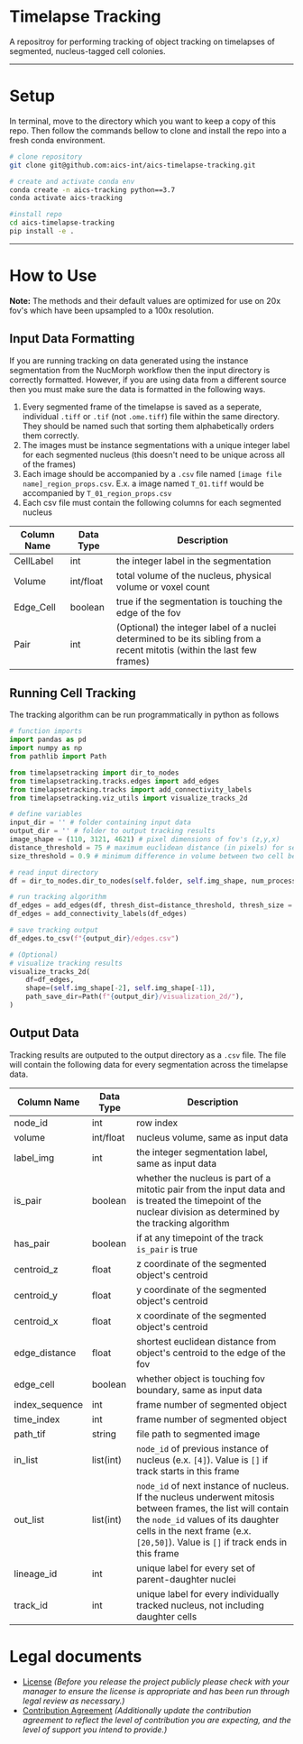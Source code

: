 # Timelapse Tracking

A repositroy for performing tracking of object tracking on timelapses of segmented, nucleus-tagged cell colonies. 

---
# Setup
In terminal, move to the directory which you want to keep a copy of this repo. Then follow the commands bellow to clone and install the repo into a fresh conda environment.

```bash
# clone repository
git clone git@github.com:aics-int/aics-timelapse-tracking.git

# create and activate conda env
conda create -n aics-tracking python==3.7
conda activate aics-tracking

#install repo
cd aics-timelapse-tracking
pip install -e .

```

---
# How to Use

**Note:** The methods and their default values are optimized for use on 20x fov's which have been upsampled to a 100x resolution. 

## Input Data Formatting
If you are running tracking on data generated using the instance segmentation from the NucMorph workflow then the input directory is correctly formatted. However, if you are using data from a different source then you must make sure the data is formatted in the following ways.

1) Every segmented frame of the timelapse is saved as a seperate, individual `.tiff` or `.tif` (not `.ome.tiff`) file within the same directory. They should be named such that sorting them alphabetically orders them correctly.
2) The images must be instance segmentations with a unique integer label for each segmented nucleus (this doesn't need to be unique across all of the frames)
3) Each image should be accompanied by a `.csv` file named `[image file name]_region_props.csv`. E.x. a image named `T_01.tiff` would be accompanied by `T_01_region_props.csv`
4) Each csv file must contain the following columns for each segmented nucleus

| Column Name | Data Type | Description |
| --- | --- | --- |
| CellLabel | int | the integer label in the segmentation |
| Volume | int/float | total volume of the nucleus, physical volume or voxel count |
| Edge_Cell | boolean | true if the segmentation is touching the edge of the fov |
| Pair | int | (Optional) the integer label of a nuclei determined to be its sibling from a recent mitotis (within the last few frames) |

## Running Cell Tracking

The tracking algorithm can be run programmatically in python as follows
```python
# function imports
import pandas as pd
import numpy as np
from pathlib import Path

from timelapsetracking import dir_to_nodes
from timelapsetracking.tracks.edges import add_edges
from timelapsetracking.tracks import add_connectivity_labels
from timelapsetracking.viz_utils import visualize_tracks_2d

# define variables
input_dir = '' # folder containing input data
output_dir = '' # folder to output tracking results
image_shape = (110, 3121, 4621) # pixel dimensions of fov's (z,y,x)
distance_threshold = 75 # maximum euclidean distance (in pixels) for searching for potential matches during tracking
size_threshold = 0.9 # minimum difference in volume between two cell before algorithm is biased against matching them 

# read input directory
df = dir_to_nodes.dir_to_nodes(self.folder, self.img_shape, num_processes=8)

# run tracking algorithm
df_edges = add_edges(df, thresh_dist=distance_threshold, thresh_size = size_threshold)
df_edges = add_connectivity_labels(df_edges)

# save tracking output
df_edges.to_csv(f"{output_dir}/edges.csv")

# (Optional)
# visualize tracking results
visualize_tracks_2d(
    df=df_edges,
    shape=(self.img_shape[-2], self.img_shape[-1]),
    path_save_dir=Path(f"{output_dir}/visualization_2d/"),
)
```

## Output Data
Tracking results are outputed to the output directory as a `.csv` file. The file will contain the following data for every segmentation across the timelapse data.

| Column Name | Data Type | Description |
| --- | --- | --- |
| node_id | int | row index |
| volume | int/float | nucleus volume, same as input data |
| label_img | int | the integer segmentation label, same as input data |
| is_pair | boolean | whether the nucleus is part of a mitotic pair from the input data and is treated the timepoint of the nuclear division as determined by the tracking algorithm |
| has_pair | boolean | if at any timepoint of the track `is_pair` is true |
| centroid_z | float | z coordinate of the segmented object's centroid |
| centroid_y | float | y coordinate of the segmented object's centroid |
| centroid_x | float | x coordinate of the segmented object's centroid |
| edge_distance | float | shortest euclidean distance from object's centroid to the edge of the fov |
| edge_cell | boolean | whether object is touching fov boundary, same as input data |
| index_sequence | int | frame number of segmented object |
| time_index | int | frame number of segmented object |
| path_tif | string | file path to segmented image |
| in_list | list(int) | `node_id` of previous instance of nucleus (e.x. `[4]`). Value is `[]` if track starts in this frame |
| out_list | list(int) | `node_id` of next instance of nucleus. If the nucleus underwent mitosis between frames, the list will contain the `node_id` values of its daughter cells in the next frame (e.x. `[20,50]`). Value is `[]` if track ends in this frame |
| lineage_id | int | unique label for every set of parent-daughter nuclei |
| track_id | int | unique label for every individually tracked nucleus, not including daughter cells |


# Legal documents

- [License](LICENSE.txt) _(Before you release the project publicly please check with your manager to ensure the license is appropriate and has been run through legal review as necessary.)_
- [Contribution Agreement](CONTRIBUTING.md) _(Additionally update the contribution agreement to reflect
the level of contribution you are expecting, and the level of support you intend to provide.)_
